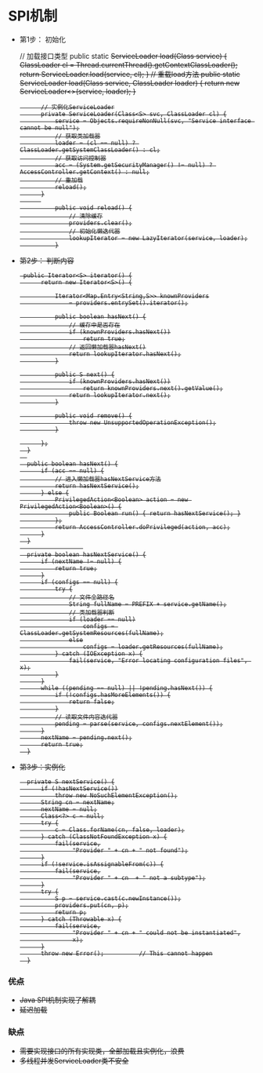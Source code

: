 # SPI机制

+ 第1步： 初始化


    // 加载接口类型
    public static <S> ServiceLoader<S> load(Class<S> service) {
        ClassLoader cl = Thread.currentThread().getContextClassLoader();
        return ServiceLoader.load(service, cl);
    }
        // 重载load方法
        public static <S> ServiceLoader<S> load(Class<S> service,
                                                ClassLoader loader)
        {
            return new ServiceLoader<>(service, loader);
        }
        
            // 实例化ServiceLoader
            private ServiceLoader(Class<S> svc, ClassLoader cl) {
                service = Objects.requireNonNull(svc, "Service interface cannot be null");
                // 获取类加载器
                loader = (cl == null) ? ClassLoader.getSystemClassLoader() : cl;
                // 获取访问控制器
                acc = (System.getSecurityManager() != null) ? AccessController.getContext() : null;
                // 重加载
                reload();
            }
            
                public void reload() {
                    // 清除缓存
                    providers.clear();
                    // 初始化懒迭代器
                    lookupIterator = new LazyIterator(service, loader);
                }

+ 第2步： 判断内容

    
       public Iterator<S> iterator() {
            return new Iterator<S>() {
    
                Iterator<Map.Entry<String,S>> knownProviders
                    = providers.entrySet().iterator();
    
                public boolean hasNext() {
                    // 缓存中是否存在
                    if (knownProviders.hasNext())
                        return true;
                    // 返回懒加载器hasNext()
                    return lookupIterator.hasNext();
                }
    
                public S next() {
                    if (knownProviders.hasNext())
                        return knownProviders.next().getValue();
                    return lookupIterator.next();
                }
    
                public void remove() {
                    throw new UnsupportedOperationException();
                }
    
            };
        }
        
        public boolean hasNext() {
            if (acc == null) {
                // 进入懒加载器hasNextService方法
                return hasNextService();
            } else {
                PrivilegedAction<Boolean> action = new PrivilegedAction<Boolean>() {
                    public Boolean run() { return hasNextService(); }
                };
                return AccessController.doPrivileged(action, acc);
            }
        }
                        
        private boolean hasNextService() {
            if (nextName != null) {
                return true;
            }
            if (configs == null) {
                try {
                    // 文件全路径名
                    String fullName = PREFIX + service.getName();
                    // 类加载器判断
                    if (loader == null)
                        configs = ClassLoader.getSystemResources(fullName);
                    else
                        configs = loader.getResources(fullName);
                } catch (IOException x) {
                    fail(service, "Error locating configuration files", x);
                }
            }
            while ((pending == null) || !pending.hasNext()) {
                if (!configs.hasMoreElements()) {
                    return false;
                }
                // 读取文件内容迭代器
                pending = parse(service, configs.nextElement());
            }
            nextName = pending.next();
            return true;
        }
        
+ 第3步：实例化


        private S nextService() {
            if (!hasNextService())
                throw new NoSuchElementException();
            String cn = nextName;
            nextName = null;
            Class<?> c = null;
            try {
                c = Class.forName(cn, false, loader);
            } catch (ClassNotFoundException x) {
                fail(service,
                     "Provider " + cn + " not found");
            }
            if (!service.isAssignableFrom(c)) {
                fail(service,
                     "Provider " + cn  + " not a subtype");
            }
            try {
                S p = service.cast(c.newInstance());
                providers.put(cn, p);
                return p;
            } catch (Throwable x) {
                fail(service,
                     "Provider " + cn + " could not be instantiated",
                     x);
            }
            throw new Error();          // This cannot happen
        }

### 优点
+ Java SPI机制实现了解耦
+ 延迟加载

### 缺点
+ 需要实现接口的所有实现类，全部加载且实例化，浪费
+ 多线程并发ServiceLoader类不安全